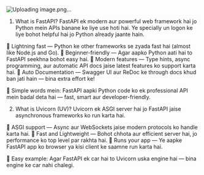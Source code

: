 
![Uploading image.png…]()



1. What is FastAPI?
FastAPI ek modern aur powerful web framework hai jo Python mein APIs banane ke liye use hoti hai.
Ye specially un logon ke liye bohot helpful hai jo Python already jaante hain.

🔹 Lightning fast — Python ke other frameworks se zyada fast hai (almost like Node.js and Go).
🔹 Beginner-friendly — Agar aapko Python aati hai to FastAPI seekhna bohot easy hai.
🔹 Modern features — Type hints, async programming, aur automatic API docs jaise latest features ko support karta hai.
🔹 Auto Documentation — Swagger UI aur ReDoc ke through docs khud ban jati hain — bina extra effort ke!

🧠 Simple words mein:
FastAPI aapki Python code ko ek professional API mein badal deta hai — fast, smart aur developer-friendly.

2. What is Uvicorn (UV)?
Uvicorn ek ASGI server hai jo FastAPI jaise asynchronous frameworks ko run karta hai.

🔹 ASGI support — Async aur WebSockets jaise modern protocols ko handle karta hai.
🔹 Fast and Lightweight — Bohot chhota aur efficient server hai, jo performance ko top level par rakhta hai.
🔹 Runs your app — Ye aapke FastAPI app ko browser ya kisi client ke saamne run karta hai.

🚗 Easy example:
Agar FastAPI ek car hai to Uvicorn uska engine hai — bina engine ke car nahi chalegi.

